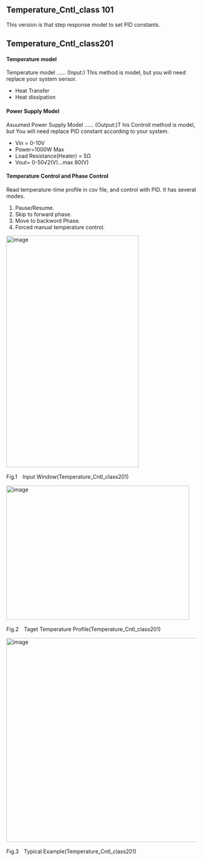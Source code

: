 ## Temperature_Cntl_class 101
This version is that step response model to set PID constants.

## Temperature_Cntl_class201 
#### Temperature model 
Temperature model ......  (Input:) This method is model, but you will need replace your system sensor.
  - Heat Transfer
  - Heat dissipation 

#### Power Supply Model 
Asuumed Power Supply Model ...... (Output:)T his Controll method is model, but You will need replace PID constant according to your system.
  - Vin = 0-10V
  - Power=1000W Max
  - Load Resistance(Heater) = 5Ω
  - Vout= 0-50√2(V)...max 80(V)

#### Temperature Control and Phase Control
Read temperature-time profile in csv file, and control with PID. It has several modes. 
  1. Pause/Resume.
  2. Skip to forward phase.
  3. Move to backword Phase.
  4. Forced manual temperature control.
<p>
<img width="350" height="611" alt="image" src="https://github.com/user-attachments/assets/0bb33643-719d-42ef-8be2-8cb774318cb2" /> <p>
Fig.1　Input Window(Temperature_Cntl_class201)
<p>
  <img width="484" height="354" alt="image" src="https://github.com/user-attachments/assets/1592ab46-93da-43bb-9a96-8ee677729291" /><p>
Fig.2　Taget Temperature Profile(Temperature_Cntl_class201)
<p>
<img width="972" height="538" alt="image" src="https://github.com/user-attachments/assets/291e470e-3ccf-486d-bda3-391f3a16b04a" /> <p>
Fig.3　Typical Example(Temperature_Cntl_class201)
